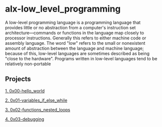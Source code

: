# alx-low_level_programming
A low-level programming language is a programming language that provides little or no abstraction from a computer's instruction set architecture—commands or functions in the language map closely to processor instructions. Generally this refers to either machine code or assembly language. The word "low" refers to the small or nonexistent amount of abstraction between the language and machine language; because of this, low-level languages are sometimes described as being "close to the hardware". Programs written in low-level languages tend to be relatively non-portable

## Projects
[1. 0x00-hello_world](https://github.com/Mfuseini10/alx-low_level_programming/tree/master/0x00-hello_world)

[2. 0x01-variables_if_else_while](https://github.com/Mfuseini10/alx-low_level_programming/tree/master/0x01-variables_if_else_while)

[3. 0x02-functions_nested_loops](https://github.com/Mfuseini10/alx-low_level_programming/tree/master/0x02-functions_nested_loops)

[4. 0x03-debugging](https://github.com/Mfuseini10/alx-low_level_programming/tree/master/0x03-debugging)
